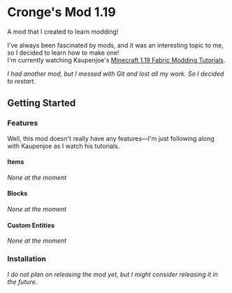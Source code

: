 <div>
  
<h1>Cronge's Mod 1.19</h1>
  
A mod that I created to learn modding!

</div>

I've always been fascinated by mods, and it was an interesting topic to me, so I decided to learn how to make one! <br/>
I'm currently watching Kaupenjoe's [Minecraft 1.19 Fabric Modding Tutorials](https://www.youtube.com/playlist?list=PLKGarocXCE1EeLZggaXPJaARxnAbUD8Y_).

*I had another mod, but I messed with Git and lost all my work. So I decided to restart.*

</div>

## Getting Started

### Features
Well, this mod doesn't really have any features—I'm just following along with Kaupenjoe as I watch his tutorials.

#### Items
*None at the moment*

#### Blocks
*None at the moment*

#### Custom Entities
*None at the moment*

### Installation

*I do not plan on releasing the mod yet, but I might consider releasing it in the future.*

</div>

